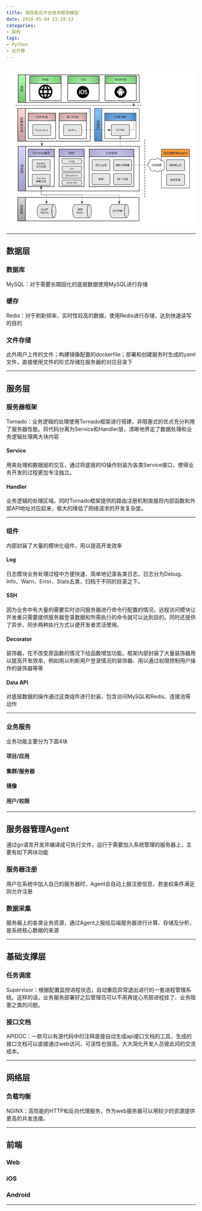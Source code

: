 ```yaml
---
title: 高性能云平台技术框架模型
date: 2018-05-04 23:29:53
categories:
- 架构
tags:
- Python
- 云计算
---
```


![TenCloud_Architecture](https://github.com/ShoreCN/ShoreCN.github.io/blob/master/resource/TenCloud_Architecture.png?raw=true)

- - - -
## 数据层
### 数据库
MySQL：对于需要长期固化的底层数据使用MySQL进行存储
### 缓存
Redis：对于刷新频率、实时性较高的数据，使用Redis进行存储，达到快速读写的目的
### 文件存储
此外用户上传的文件；构建镜像配置的dockerfile；部署和创建服务时生成的yaml文件，直接使用文件的形式存储在服务器的对应目录下

- - - -
## 服务层
### 服务器框架
Tornado：业务逻辑的处理使用Tornado框架进行搭建，非阻塞式的优点充分利用了服务器性能。将代码分离为Service和Handler层，清晰地界定了数据处理和业务逻辑处理两大块内容
#### Service
用来处理和数据层的交互，通过将底层的IO操作封装为各类Service接口，使得业务开发的过程更加专注独立。
#### Handler
业务逻辑的处理区域。同时Tornado框架提供的路由注册机制直接将内部函数和外部API地址对应起来，极大的降低了网络请求的开发复杂度。

- - - -
### 组件
内部封装了大量的模块化组件，用以提高开发效率
#### Log
日志模块业务处理过程中方便快速、简单地记录各类日志，日志分为Debug、Info、Warn、Error、Stats五类，归档于不同的目录之下。
#### SSH
因为业务中有大量的需要实时访问服务器进行命令行配置的情况，远程访问模块让开发者只需要提供服务器登录数据和所需执行的命令就可以达到目的。同时还提供了异步、同步两种执行方式以便开发者灵活使用。
#### Decorator
装饰器，在不改变原函数的情况下给函数增加功能。框架内部封装了大量装饰器用以提高开发效率，例如用以判断用户登录情况的装饰器、用以通过权限控制用户操作的装饰器等等
#### Data API
对底层数据的操作通过这类组件进行封装，包含访问MySQL和Redis、连接池等动作

- - - -
### 业务服务
业务功能主要分为下面4块
#### 项目/应用
#### 集群/服务器
#### 镜像
#### 用户/权限

- - - -
## 服务器管理Agent
通过go语言开发并编译成可执行文件，运行于需要加入系统管理的服务器上，主要有如下两块功能
### 服务器注册
用户在系统中加入自己的服务器时，Agent会自动上报注册信息，若鉴权条件满足则允许注册
### 数据采集
服务器上的各类业务资源，通过Agent上报给后端服务器进行计算、存储及分析，是系统核心数据的来源

- - - -
## 基础支撑层
### 任务调度
Supervisor：根据配置监控进程状态，自动重启异常退出进行的一套进程管理系统。这样的话，业务服务部署好之后管理员可以不用再提心吊胆进程挂了、业务阻塞之类的问题。
### 接口文档
APIDOC：一款可以有源代码中的注释直接自动生成api接口文档的工具，生成的接口文档可以直接通过web访问，可读性也很高，大大简化开发人员彼此间的交流成本。

- - - -
## 网络层
### 负载均衡
NGINX：高性能的HTTP和反向代理服务，作为web服务器可以用较少的资源提供更高的并发连接。

- - - -
## 前端
### Web
### iOS
### Android

- - - -
